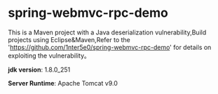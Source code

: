 # spring-webmvc-rpc-demo
This is a Maven project with a Java deserialization vulnerability,Build projects using Eclipse&Maven,Refer to the 'https://github.com/1nter5e0/spring-webmvc-rpc-demo' for details on exploiting the vulnerability。<br>

**jdk version**: 1.8.0_251<br>

**Server Runtime**: Apache Tomcat v9.0<br>
